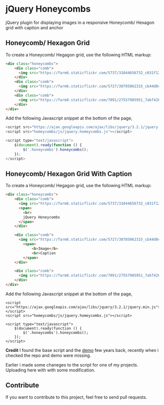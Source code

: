 # jQuery Honeycombs
jQuery plugin for displaying images in a responsive Honeycomb/ Hexagon grid with caption and anchor


## Honeycomb/ Hexagon Grid
To create a Honeycomb/ Hegagon grid, use the following HTML markup:

```HTML
<div class="honeycombs">
    <div class="comb">
      <img src="https://farm6.staticflickr.com/5737/31044656732_c031f1294c_z.jpg" /> 
    </div>
    <div class="comb">
      <img src="https://farm6.staticflickr.com/5727/30785062315_cb44d0c372_z.jpg" /> 
    </div>
    <div class="comb">
      <img src="https://farm8.staticflickr.com/7091/27557985951_7abf426c1e_z.jpg" /> 
    </div>
</div>
```

Add the following Javascript snippet at the bottom of the page,

```js
<script src="https://ajax.googleapis.com/ajax/libs/jquery/3.2.1/jquery.min.js"></script>
<script src="homeycombs/js/jquery.homeycombs.js"></script>

<script type="text/javascript">
    $(document).ready(function () {
        $('.honeycombs').honeycombs();
    });
</script>
```

## Honeycomb/ Hexagon Grid With Caption
To create a Honeycomb/ Hegagon grid, use the following HTML markup:

```HTML
<div class="honeycombs">
    <div class="comb">
      <img src="https://farm6.staticflickr.com/5737/31044656732_c031f1294c_z.jpg" />
      <span>
        <br>
        jQuery Honeycombs
      </span>
    </div>

    <div class="comb">
      <img src="https://farm6.staticflickr.com/5727/30785062315_cb44d0c372_z.jpg" /> 
        <span>
            <b>Image</b>
            <br>Caption
        </span>
    </div>

    <div class="comb">
      <img src="https://farm8.staticflickr.com/7091/27557985951_7abf426c1e_z.jpg" /> 
    </div>
</div>
```

Add the following Javascript snippet at the bottom of the page,

```JS
<script src="https://ajax.googleapis.com/ajax/libs/jquery/3.2.1/jquery.min.js"></script>
<script src="homeycombs/js/jquery.homeycombs.js"></script>

<script type="text/javascript">
    $(document).ready(function () {
        $('.honeycombs').honeycombs();
    });
</script>
```

**Credit**
I found the base script and the [demo](http://examples.rabbid.net/honeycombs/demo.html) few years back, recently when i checked the repo and demo were missing. 

Earlier i made some chaneges to the script for one of my projects. Uploading here with with some modification. 


## Contribute

If you want to contribute to this project, feel free to send pull requests. 
